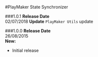 #PlayMaker State Synchronizer


###1.0.1
**Release Date**   
02/07/2018 
**Update** `PlayMaker Utils` update

###1.0.0 
**Release Date**   
26/08/2015  
**New:**  
- Initial release

